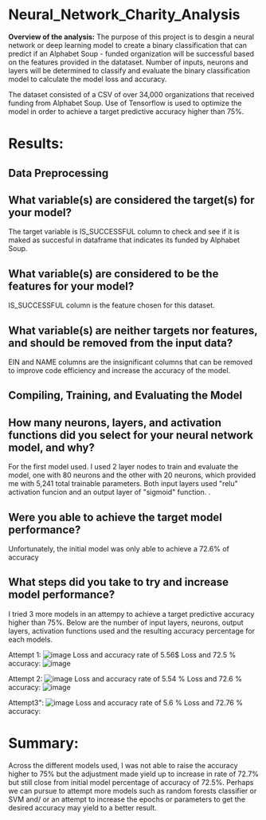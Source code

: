 # Neural_Network_Charity_Analysis

**Overview of the analysis:** The purpose of this project is to desgin a neural network or deep learning model to create a binary classification that can predict if an Alphabet Soup - funded organization  will be successful based on the features provided in the datataset. Number of inputs, neurons and layers will be determined to classify and evaluate the binary classification model to calculate the model loss and accuracy.

The dataset consisted of a CSV of over 34,000 organizations that received funding from Alphabet Soup. Use of Tensorflow is used to  optimize the model in order to achieve a target predictive accuracy higher than 75%.

# Results: 

## **Data Preprocessing**
  ## What variable(s) are considered the target(s) for your model? 
  The target variable is  IS_SUCCESSFUL column  to check and see if it is maked as succesful in dataframe that indicates its funded by Alphabet Soup. 
  
  ## What variable(s) are considered to be the features for your model?
  IS_SUCCESSFUL column is the feature chosen for this dataset.
  
  ## What variable(s) are neither targets nor features, and should be removed from the input data?
  EIN and NAME columns are the insignificant columns that can be removed to improve code efficiency  and increase the accuracy of the model. 
  
## **Compiling, Training, and Evaluating the Model**
 
   ## How many neurons, layers, and activation functions did you select for your neural network model, and why? 
   For the first model used. I used 2 layer nodes to train and evaluate the model, one with 80 neurons and the other with 20 neurons, which provided me with 5,241 total trainable parameters. Both  input layers used "relu" activation funcion and an output layer of "sigmoid" function. . 
  
  ## Were you able to achieve the target model performance?
  Unfortunately, the  initial model was only able to achieve a 72.6% of accuracy
  
  ## What steps did you take to try and increase model performance?
  I tried 3 more models in an attempy to achieve a target predictive accuracy  higher than 75%. Below are the number of input layers, neurons, output layers, activation functions used and the resulting accuracy percentage for each models.
  
 Attempt 1: 
 ![image](https://user-images.githubusercontent.com/92903447/157957080-51e6e8b8-04e7-46eb-a607-6d9a63cc05ef.png)
 Loss and accuracy rate  of 5.56$ Loss and 72.5 % accuracy:
 ![image](https://user-images.githubusercontent.com/92903447/157957607-d95b2c9a-cb8c-4cf4-86b8-e5d55e4dc1e9.png)

Attempt 2: 
![image](https://user-images.githubusercontent.com/92903447/157958088-f2673aec-0c6a-47e5-b900-ba0279598d7c.png)
 Loss and accuracy rate  of 5.54 % Loss and 72.6 % accuracy:
![image](https://user-images.githubusercontent.com/92903447/157958281-35980fe7-c0d1-41dd-87d9-dd2d98c0ab9d.png)

Attempt3":
![image](https://user-images.githubusercontent.com/92903447/157958827-0dde54c1-9ff0-49de-b0c1-7d40c242e53a.png)
Loss and accuracy rate  of 5.6 % Loss and 72.76 % accuracy:

# Summary: 
Across the different models used,  I was not able to raise the accuracy higher to 75% but the adjustment made yield up to increase in rate  of 72.7% but still close from  initial model  percentage of accuracy of 72.5%. Perhaps we can pursue to attempt more models such as random forests classifier  or SVM and/ or an attempt to increase the epochs or parameters to get the desired accuracy  may yield to a better result. 
